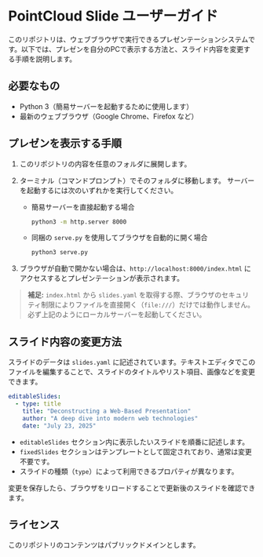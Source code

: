 # PointCloud Slide ユーザーガイド

このリポジトリは、ウェブブラウザで実行できるプレゼンテーションシステムです。以下では、プレゼンを自分のPCで表示する方法と、スライド内容を変更する手順を説明します。

## 必要なもの

- Python 3（簡易サーバーを起動するために使用します）
- 最新のウェブブラウザ（Google Chrome、Firefox など）

## プレゼンを表示する手順

1. このリポジトリの内容を任意のフォルダに展開します。
2. ターミナル（コマンドプロンプト）でそのフォルダに移動します。
   サーバーを起動するには次のいずれかを実行してください。

   - 簡易サーバーを直接起動する場合

     ```bash
     python3 -m http.server 8000
     ```

   - 同梱の `serve.py` を使用してブラウザを自動的に開く場合

     ```bash
     python3 serve.py
     ```

3. ブラウザが自動で開かない場合は、`http://localhost:8000/index.html` にアクセスするとプレゼンテーションが表示されます。

> **補足:** `index.html` から `slides.yaml` を取得する際、ブラウザのセキュリティ制限によりファイルを直接開く（`file:///`）だけでは動作しません。必ず上記のようにローカルサーバーを起動してください。

## スライド内容の変更方法

スライドのデータは `slides.yaml` に記述されています。テキストエディタでこのファイルを編集することで、スライドのタイトルやリスト項目、画像などを変更できます。

```yaml
editableSlides:
  - type: title
    title: "Deconstructing a Web-Based Presentation"
    author: "A deep dive into modern web technologies"
    date: "July 23, 2025"
```

- `editableSlides` セクション内に表示したいスライドを順番に記述します。
- `fixedSlides` セクションはテンプレートとして固定されており、通常は変更不要です。
- スライドの種類（`type`）によって利用できるプロパティが異なります。

変更を保存したら、ブラウザをリロードすることで更新後のスライドを確認できます。

## ライセンス

このリポジトリのコンテンツはパブリックドメインとします。

